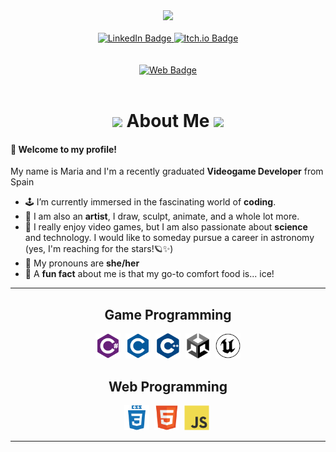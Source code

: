  <div id="header" align="center">
  <img src="https://media.giphy.com/media/xT8qBnuixKYubm3wS4/giphy.gif" width="100"/> <Gif>
   <div id="badges">
        <br />
          <a href="https://www.linkedin.com/in/maria-soriano-palacios/">
         <img src="https://img.shields.io/badge/LinkedIn-blue?style=for-the-badge&logo=linkedin&logoColor=white" alt="LinkedIn Badge"/>
         <a href="https://xshoganai.itch.io/">
         <img src="https://img.shields.io/badge/Itch.io-red?style=for-the-badge&logo=itchdotio&logoColor=white" alt="Itch.io Badge"/>
         </a>
        <br />
        <br />
        <br />
    </div>
       <a href="https://github.com/shoganaix/Portfolio">
         <img src="https://img.shields.io/badge/Webpage-green?style=for-the-badge&logo" alt="Web Badge" width="200"/>
       </a>
 </div>
   <!---
      ---   
         <div id="aboutme" align="center">
            <img src="https://raw.githubusercontent.com/gist/UddeshJain/90646446c86e45c494d6e69bfc3005f1/raw/b15bee8a8b85f8740795b92c1878ab8ed9ec2204/About%20Me.gif" width="200"/> <Gif2></div>
     --->
      <br />
   <h1 align="center"> <img src="https://media.giphy.com/media/kUNsRsa2wvxK3eAL3R/giphy.gif" width="30"> About Me <img src="https://media.giphy.com/media/kUNsRsa2wvxK3eAL3R/giphy.gif" width="30"> </h1>


<h4>🌿 Welcome to my profile!</h4>

My name is Maria and I'm a recently graduated **__Videogame Developer__** from Spain
- 🕹️ I’m currently immersed in the fascinating world of **coding**.
- 🎨 I am also an **artist**, I draw, sculpt, animate, and a whole lot more.
- 🔭 I really enjoy video games, but I am also passionate about **science** and technology. I would like to someday pursue a career in astronomy (yes, I'm reaching for the stars!🪐✨)
- 🌈 My pronouns are **she/her**
- 🧊 A **fun fact** about me is that my go-to comfort food is... ice!
 
---
<h2 align="center"> Game Programming</h2>
  <div><p align="center">
    <img src="https://github.com/devicons/devicon/blob/master/icons/csharp/csharp-plain.svg" title="C#" alt="C#" width="40" height="40"/>&nbsp;
    <img src="https://github.com/devicons/devicon/blob/master/icons/c/c-plain.svg" title="C" alt="C" width="40" height="40"/>&nbsp;
    <img src="https://github.com/devicons/devicon/blob/master/icons/cplusplus/cplusplus-plain.svg" title="C++" alt="C++" width="40" 
  height="40"/>&nbsp;
    <img src="https://github.com/devicons/devicon/blob/master/icons/unity/unity-original.svg" title="Unity"  alt="Unity" width="40" height="40"/>&nbsp;
    <img src="https://github.com/devicons/devicon/blob/master/icons/unrealengine/unrealengine-original.svg" title="Unreal" **alt="Unreal" width="40" height="40"/>
  </p></div>
<h2 align="center">Web Programming</h2>
  <div><p align="center">
    <img src="https://github.com/devicons/devicon/blob/master/icons/css3/css3-plain-wordmark.svg"  title="CSS3" alt="CSS" width="40" height="40"/>&nbsp;
    <img src="https://github.com/devicons/devicon/blob/master/icons/html5/html5-original.svg" title="HTML5" alt="HTML" width="40" height="40"/>&nbsp;
    <img src="https://github.com/devicons/devicon/blob/master/icons/javascript/javascript-original.svg" title="JavaScript" alt="JavaScript" width="40" height="40"/>&nbsp;
  </p></div>
  
  ---
<!---
## Stats

[![GitHub Streak](http://github-readme-streak-stats.herokuapp.com?user=your-github-username&theme=dark&background=000000)](https://git.io/streak-stats)
[![Top Langs](https://github-readme-stats.vercel.app/api/top-langs/?username=your-github-username&layout=compact&theme=vision-friendly-dark)](https://github.com/anuraghazra/github-readme-stats)

--->
